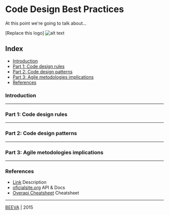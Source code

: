 # Code Design Best Practices
At this point we're going to talk about...

[Replace this logo] ![alt text](https://github.com/beeva/beeva-best-practices/blob/master/static/horizontal-beeva-logo.png "BEEVA")

## Index

* [Introduction](#code-design-introduction)
* [Part 1: Code design rules](#code-design-rules)
* [Part 2: Code design patterns](#code-design-patterns)
* [Part 3: Agile metodologies implications](#code-design-agile)
* [References](#references)

### Introduction
---

### Part 1: Code design rules
---

### Part 2: Code design patterns
---

### Part 3: Agile metodologies implications
---

### References

* [Link](http://www.url.to) Description
* [oficialsite.org](http://www.oficialwebsite.org) API & Docs
* [Overapi Cheatsheet](http://overapi.com/example/) Cheatsheet

___

[BEEVA](http://www.beeva.com) | 2015
